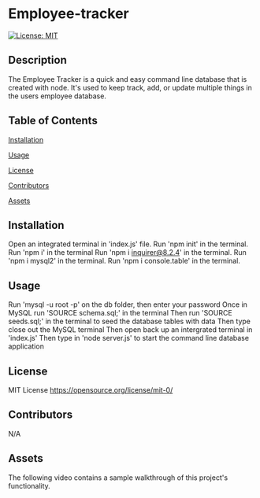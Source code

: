 # Employee-tracker

[![License: MIT](https://img.shields.io/badge/License-MIT-yellow.svg)](https://opensource.org/licenses/MIT)

## Description

The Employee Tracker is a quick and easy command line database that is created with node. It's used to keep track, add, or update multiple things in the users employee database.

## Table of Contents

[Installation](#installation)

[Usage](#usage)

[License](#license)

[Contributors](#contributors)

[Assets](#assets)

## Installation

Open an integrated terminal in 'index.js' file.
Run 'npm init' in the terminal.
Run 'npm i' in the terminal
Run 'npm i inquirer@8.2.4' in the terminal.
Run 'npm i mysql2' in the terminal.
Run 'npm i console.table' in the terminal.

## Usage

Run 'mysql -u root -p' on the db folder, then enter your password
Once in MySQL run 'SOURCE schema.sql;' in the terminal
Then run 'SOURCE seeds.sql;' in the terminal to seed the database tables with data
Then type close out the MySQL terminal
Then open back up an intergrated terminal in 'index.js'
Then type in 'node server.js' to start the command line database application

## License

MIT License https://opensource.org/license/mit-0/

## Contributors

N/A

## Assets

The following video contains a sample walkthrough of this project's functionality.

